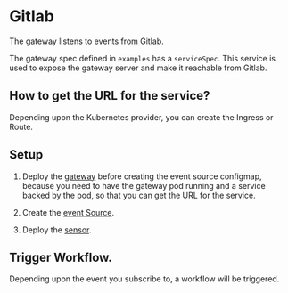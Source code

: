 # Gitlab

The gateway listens to events from Gitlab. 

The gateway spec defined in `examples` has a `serviceSpec`. This service is used to expose the gateway server and make it reachable from Gitlab.

## How to get the URL for the service?
Depending upon the Kubernetes provider, you can create the Ingress or Route. 

## Setup

1. Deploy the [gateway](https://github.com/argoproj/argo-events/tree/master/examples/gateways/gitlab.yaml) before creating the event source configmap, 
because you need to have the gateway pod running and a service backed by the pod, so that you can get the URL for the service. 

2. Create the [event Source](https://github.com/argoproj/argo-events/tree/master/examples/event-sources/gitlab.yaml).

3. Deploy the [sensor](https://github.com/argoproj/argo-events/tree/master/examples/sensors/gitlab.yaml).

## Trigger Workflow.
Depending upon the event you subscribe to, a workflow will be triggered.

